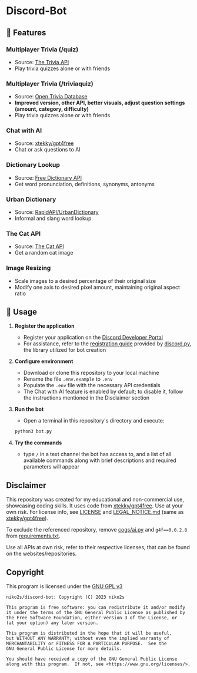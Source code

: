 # Discord-Bot


## 🌟 Features

### Multiplayer Trivia (/quiz)
- Source: [The Trivia API](https://the-trivia-api.com/)
- Play trivia quizzes alone or with friends


### Multiplayer Trivia (/triviaquiz)
- Source: [Open Trivia Database](https://opentdb.com/)
- **Improved version, other API, better visuals, adjust question settings (amount, category, difficulty)**
- Play trivia quizzes alone or with friends

### Chat with AI
- Source: [xtekky/gpt4free](https://github.com/xtekky/gpt4free)
- Chat or ask questions to AI

### Dictionary Lookup
- Source: [Free Dictionary API](https://dictionaryapi.dev/)
- Get word pronunciation, definitions, synonyms, antonyms

### Urban Dictionary
- Source: [RapidAPI/UrbanDictionary](https://rapidapi.com/archergardinersheridan/api/urban-dictionary7)
- Informal and slang word lookup

### The Cat API
- Source: [The Cat API](https://thecatapi.com)
- Get a random cat image

### Image Resizing
- Scale images to a desired percentage of their original size
- Modify one axis to desired pixel amount, maintaining original aspect ratio

## 🚀 Usage

1. **Register the application**
   - Register your application on the [Discord Developer Portal](https://discord.com/developers/applications)
   - For assistance, refer to the [registration guide](https://discordpy.readthedocs.io/en/stable/discord.html) provided by [discord.py](https://github.com/Rapptz/discord.py), the library utilized for bot creation

2. **Configure environment**
   - Download or clone this repository to your local machine
   - Rename the file `.env.example` to `.env`
   - Populate the `.env` file with the necessary API credentials
   - The Chat with AI feature is enabled by default; to disable it, follow the instructions mentioned in the Disclaimer section

4. **Run the bot**
   - Open a terminal in this repository's directory and execute:
   ```sh
   python3 bot.py
   ```
5. **Try the commands**
   - type `/` in a text channel the bot has access to, and a list of all available commands along with brief descriptions and required parameters will appear
     
  

## Disclaimer
This repository was created for my educational and non-commercial use, showcasing coding skills. It uses code from [xtekky/gpt4free](https://github.com/xtekky/gpt4free). Use at your own risk. For license info, see [LICENSE](LICENSE) and [LEGAL_NOTICE.md](LEGAL_NOTICE.md) (same as [xtekky/gpt4free](https://github.com/xtekky/gpt4free)).

To exclude the referenced repository, remove [cogs/ai.py](cogs/ai.py) and `g4f==0.0.2.8` from [requirements.txt](requirements.txt).

Use all APIs at own risk, refer to their respective licenses, that can be found on the websites/repositories.

## Copyright

This program is licensed under the [GNU GPL v3](https://www.gnu.org/licenses/gpl-3.0.txt)

```
niko2s/discord-bot: Copyright (C) 2023 niko2s

This program is free software: you can redistribute it and/or modify
it under the terms of the GNU General Public License as published by
the Free Software Foundation, either version 3 of the License, or
(at your option) any later version.

This program is distributed in the hope that it will be useful,
but WITHOUT ANY WARRANTY; without even the implied warranty of
MERCHANTABILITY or FITNESS FOR A PARTICULAR PURPOSE.  See the
GNU General Public License for more details.

You should have received a copy of the GNU General Public License
along with this program.  If not, see <https://www.gnu.org/licenses/>.
```
